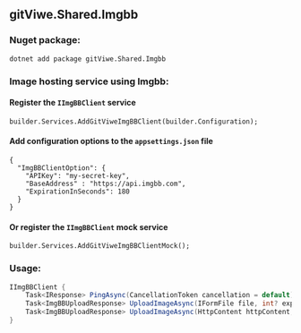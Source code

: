## gitViwe.Shared.Imgbb

### Nuget package:
```
dotnet add package gitViwe.Shared.Imgbb 
```

### Image hosting service using Imgbb:
#### Register the `IImgBBClient` service
```
builder.Services.AddGitViweImgBBClient(builder.Configuration);
```
#### Add configuration options to the `appsettings.json` file
```
{
  "ImgBBClientOption": {
    "APIKey": "my-secret-key",
    "BaseAddress" : "https://api.imgbb.com",
    "ExpirationInSeconds": 180
  }
}
```

#### Or register the `IImgBBClient` mock service
```
builder.Services.AddGitViweImgBBClientMock();
```

### Usage:

```csharp
IImgBBClient {
    Task<IResponse> PingAsync(CancellationToken cancellation = default);
    Task<ImgBBUploadResponse> UploadImageAsync(IFormFile file, int? expirationInSeconds = null, CancellationToken cancellation = default);
    Task<ImgBBUploadResponse> UploadImageAsync(HttpContent httpContent, string fileName, int? expirationInSeconds = null, CancellationToken cancellation = default);
}
```